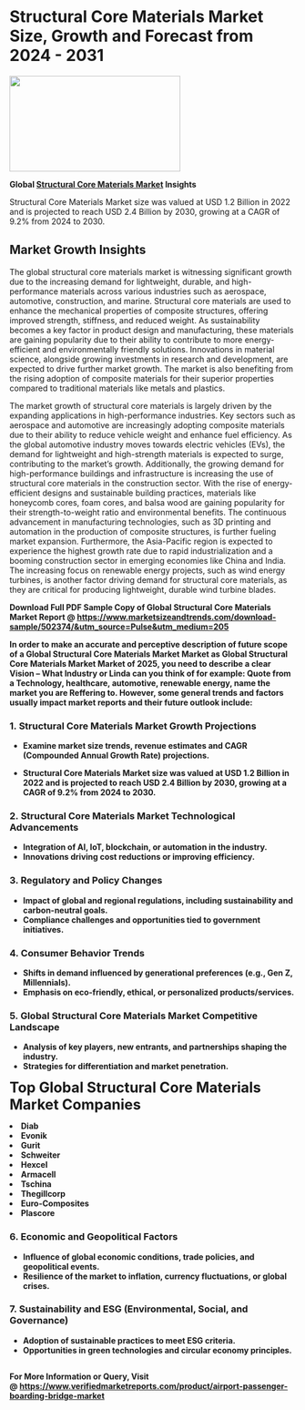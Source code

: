 <H1>Structural Core Materials Market Size, Growth and Forecast from 2024 - 2031</H1><img class="aligncenter size-medium wp-image-584254" src="https://thirdeyenews.in/wp-content/uploads/2024/09/Global-Market-Research-300x168.jpeg" alt="" width="300" height="168" /><p><strong>Global&nbsp;<a href="https://www.marketsizeandtrends.com/download-sample/502374/&amp;utm_source=Pulse&amp;utm_medium=205">Structural Core Materials Market</a> Insights</strong></p><p>Structural Core Materials Market size was valued at USD 1.2 Billion in 2022 and is projected to reach USD 2.4 Billion by 2030, growing at a CAGR of 9.2% from 2024 to 2030.</p><p><h2>Market Growth Insights</h2> <p>The global structural core materials market is witnessing significant growth due to the increasing demand for lightweight, durable, and high-performance materials across various industries such as aerospace, automotive, construction, and marine. Structural core materials are used to enhance the mechanical properties of composite structures, offering improved strength, stiffness, and reduced weight. As sustainability becomes a key factor in product design and manufacturing, these materials are gaining popularity due to their ability to contribute to more energy-efficient and environmentally friendly solutions. Innovations in material science, alongside growing investments in research and development, are expected to drive further market growth. The market is also benefiting from the rising adoption of composite materials for their superior properties compared to traditional materials like metals and plastics.</p> <p><strong></strong></p> <p>The market growth of structural core materials is largely driven by the expanding applications in high-performance industries. Key sectors such as aerospace and automotive are increasingly adopting composite materials due to their ability to reduce vehicle weight and enhance fuel efficiency. As the global automotive industry moves towards electric vehicles (EVs), the demand for lightweight and high-strength materials is expected to surge, contributing to the market’s growth. Additionally, the growing demand for high-performance buildings and infrastructure is increasing the use of structural core materials in the construction sector. With the rise of energy-efficient designs and sustainable building practices, materials like honeycomb cores, foam cores, and balsa wood are gaining popularity for their strength-to-weight ratio and environmental benefits. The continuous advancement in manufacturing technologies, such as 3D printing and automation in the production of composite structures, is further fueling market expansion. Furthermore, the Asia-Pacific region is expected to experience the highest growth rate due to rapid industrialization and a booming construction sector in emerging economies like China and India. The increasing focus on renewable energy projects, such as wind energy turbines, is another factor driving demand for structural core materials, as they are critical for producing lightweight, durable wind turbine blades. <p><strong></p><p><span class=""><strong>Download Full PDF Sample Copy of Global Structural Core Materials Market Report</strong> @ <a href="https://www.marketsizeandtrends.com/download-sample/502374/&amp;utm_source=Pulse&amp;utm_medium=205" target="_blank">https://www.marketsizeandtrends.com/download-sample/502374/&amp;utm_source=Pulse&amp;utm_medium=205</a></span></p><p>In order to make an accurate and perceptive description of future scope of a Global&nbsp;Structural Core Materials Market Market as Global&nbsp;Structural Core Materials Market Market of 2025, you need to describe a clear Vision &ndash; What Industry or Linda can you think of for example: Quote from a Technology, healthcare, automotive, renewable energy, name the market you are Reffering to. However, some general trends and factors usually impact market reports and their future outlook include:</p><h3>1.&nbsp;<strong>Structural Core Materials Market Growth Projections</strong></h3><ul><li>Examine market size trends, revenue estimates and CAGR (Compounded Annual Growth Rate) projections.</li><li><p>Structural Core Materials Market size was valued at USD 1.2 Billion in 2022 and is projected to reach USD 2.4 Billion by 2030, growing at a CAGR of 9.2% from 2024 to 2030.</p></li></ul><h3>2.&nbsp;<strong>Structural Core Materials Market Technological Advancements</strong></h3><ul><li>Integration of AI, IoT, blockchain, or automation in the industry.</li><li>Innovations driving cost reductions or improving efficiency.</li></ul><h3>3.&nbsp;<strong>Regulatory and Policy Changes</strong></h3><ul><li>Impact of global and regional regulations, including sustainability and carbon-neutral goals.</li><li>Compliance challenges and opportunities tied to government initiatives.</li></ul><h3>4.&nbsp;<strong>Consumer Behavior Trends</strong></h3><ul><li>Shifts in demand influenced by generational preferences (e.g., Gen Z, Millennials).</li><li>Emphasis on eco-friendly, ethical, or personalized products/services.</li></ul><h3>5.&nbsp;<strong>Global Structural Core Materials Market Competitive Landscape</strong></h3><ul><li>Analysis of key players, new entrants, and partnerships shaping the industry.</li><li>Strategies for differentiation and market penetration.</li></ul><p data-pm-slice="1 1 []"><span style="color: inherit; font-family: inherit; font-size: 25px;">Top Global Structural Core Materials Market Companies</span></p><div class="" data-test-id=""><p><li>Diab</li><li> Evonik</li><li> Gurit</li><li> Schweiter</li><li> Hexcel</li><li> Armacell</li><li> Tschina</li><li> Thegillcorp</li><li> Euro-Composites</li><li> Plascore</li></p></div><h3>6.&nbsp;<strong>Economic and Geopolitical Factors</strong></h3><ul><li>Influence of global economic conditions, trade policies, and geopolitical events.</li><li>Resilience of the market to inflation, currency fluctuations, or global crises.</li></ul><h3>7.&nbsp;<strong>Sustainability and ESG (Environmental, Social, and Governance)</strong></h3><ul><li>Adoption of sustainable practices to meet ESG criteria.</li><li>Opportunities in green technologies and circular economy principles.</li></ul><h2><strong style="font-size: 14px;">For More Information or Query, Visit @&nbsp;</strong><a style="background-color: #ffffff; font-size: 14px;" href="https://www.marketsizeandtrends.com/report/structural-core-materials-market/" target="_blank">https://www.verifiedmarketreports.com/product/airport-passenger-boarding-bridge-market</a></h2>
